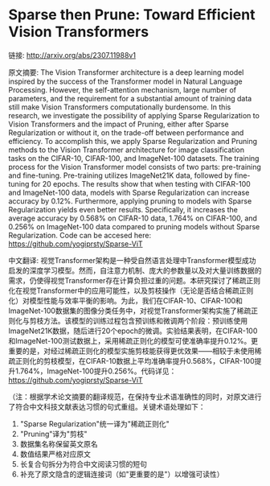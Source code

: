 # Sparse then Prune: Toward Efficient Vision Transformers

链接: http://arxiv.org/abs/2307.11988v1

原文摘要:
The Vision Transformer architecture is a deep learning model inspired by the
success of the Transformer model in Natural Language Processing. However, the
self-attention mechanism, large number of parameters, and the requirement for a
substantial amount of training data still make Vision Transformers
computationally burdensome. In this research, we investigate the possibility of
applying Sparse Regularization to Vision Transformers and the impact of
Pruning, either after Sparse Regularization or without it, on the trade-off
between performance and efficiency. To accomplish this, we apply Sparse
Regularization and Pruning methods to the Vision Transformer architecture for
image classification tasks on the CIFAR-10, CIFAR-100, and ImageNet-100
datasets. The training process for the Vision Transformer model consists of two
parts: pre-training and fine-tuning. Pre-training utilizes ImageNet21K data,
followed by fine-tuning for 20 epochs. The results show that when testing with
CIFAR-100 and ImageNet-100 data, models with Sparse Regularization can increase
accuracy by 0.12%. Furthermore, applying pruning to models with Sparse
Regularization yields even better results. Specifically, it increases the
average accuracy by 0.568% on CIFAR-10 data, 1.764% on CIFAR-100, and 0.256% on
ImageNet-100 data compared to pruning models without Sparse Regularization.
Code can be accesed here: https://github.com/yogiprsty/Sparse-ViT

中文翻译:
视觉Transformer架构是一种受自然语言处理中Transformer模型成功启发的深度学习模型。然而，自注意力机制、庞大的参数量以及对大量训练数据的需求，仍使得视觉Transformer存在计算负担过重的问题。本研究探讨了稀疏正则化在视觉Transformer中的应用可能性，以及剪枝操作（无论是否结合稀疏正则化）对模型性能与效率平衡的影响。为此，我们在CIFAR-10、CIFAR-100和ImageNet-100数据集的图像分类任务中，对视觉Transformer架构实施了稀疏正则化与剪枝方法。该模型的训练过程包含预训练和微调两个阶段：预训练使用ImageNet21K数据，随后进行20个epoch的微调。实验结果表明，在CIFAR-100和ImageNet-100测试数据上，采用稀疏正则化的模型可使准确率提升0.12%。更重要的是，对经过稀疏正则化的模型实施剪枝能获得更优效果——相较于未使用稀疏正则化的剪枝模型，在CIFAR-10数据上平均准确率提升0.568%，CIFAR-100提升1.764%，ImageNet-100提升0.256%。代码详见：https://github.com/yogiprsty/Sparse-ViT

（注：根据学术论文摘要的翻译规范，在保持专业术语准确性的同时，对原文进行了符合中文科技文献表达习惯的句式重组。关键术语处理如下：
1. "Sparse Regularization"统一译为"稀疏正则化"
2. "Pruning"译为"剪枝"
3. 数据集名称保留英文原名
4. 数值结果严格对应原文
5. 长复合句拆分为符合中文阅读习惯的短句
6. 补充了原文隐含的逻辑连接词（如"更重要的是"）以增强可读性）
